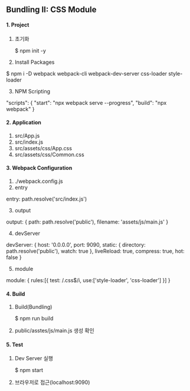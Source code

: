 ## Bundling II: CSS Module


#### 1. Project 
1. 초기화

   $ npm init -y

2. Install Packages

  $ npm i -D webpack webpack-cli webpack-dev-server css-loader style-loader

3. NPM Scripting

  "scripts": {
    "start": "npx webpack serve  --progress",
    "build": "npx webpack"
  }


#### 2. Application
1. src/App.js
2. src/index.js
3. src/assets/css/App.css
4. src/assets/css/Common.css



#### 3. Webpack Configuration
1. ./webpack.config.js
2. entry

  entry: path.resolve('src/index.js')

3. output

  output: {
    path: path.resolve('public'),
    filename: 'assets/js/main.js'
  }

4. devServer

  devServer: {
    host: '0.0.0.0',
    port: 9090,
    static: {
      directory: path.resolve('public'),
      watch: true
    }, 
    liveReload: true,
    compress: true,
    hot: false
  } 

5. module
  
  module: {
    rules:[{
      test: /\.css$/i,
      use:['style-loader', 'css-loader']
    }]
  }


#### 4. Build
1. Build(Bundling)
  
    $ npm run build  

2. public/asstes/js/main.js 생성 확인


#### 5. Test
1. Dev Server 실행

    $ npm start

2. 브라우저로 접근(localhost:9090)
   